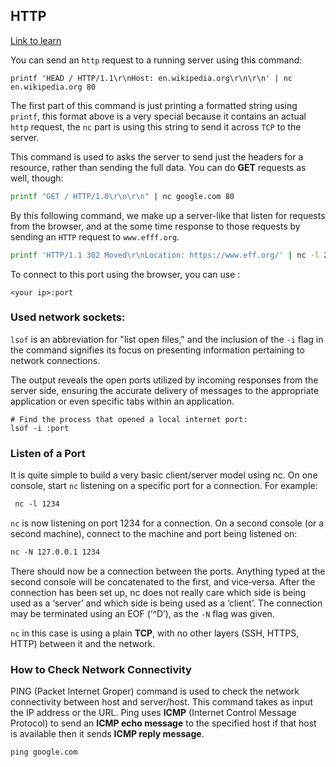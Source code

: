 ## HTTP

[Link to learn](https://learn.udacity.com/courses/ud256/lessons/a361ca1c-aa14-4d98-8f15-1d0f50c1afb1/concepts/88a49899-7095-447a-9079-93fd51432997)

You can send an `http` request to a running server using this command:

```shell
printf 'HEAD / HTTP/1.1\r\nHost: en.wikipedia.org\r\n\r\n' | nc en.wikipedia.org 80
```

The first part of this command is just printing a formatted string using `printf`, this format above is a very special because it contains an actual `http` request, the `nc` part is using this string to send it across `TCP` to the server. 

This command is used to asks the server to send just the headers for a resource, rather than sending the full data. You can do **GET** requests as well, though:

```sh
printf "GET / HTTP/1.0\r\n\r\n" | nc google.com 80
```

By this following command, we make up a server-like that listen for requests from the browser, and at the some time response to those requests by sending an `HTTP` request to `www.efff.org`.

```sh
printf 'HTTP/1.1 302 Moved\r\nLocation: https://www.eff.org/' | nc -l 2345
```

To connect to this port using the browser, you can use :

`<your ip>:port`
	
### Used network sockets:

`lsof` is an abbreviation for "list open files," and the inclusion of the `-i` flag in the command signifies its focus on presenting information pertaining to network connections. 

The output reveals the open ports utilized by incoming responses from the server side, ensuring the accurate delivery of messages to the appropriate application or even specific tabs within an application.

```shell
# Find the process that opened a local internet port:
lsof -i :port
```


### Listen of a Port

It  is quite simple to build a very basic client/server model using nc.
On one console, start `nc` listening on a specific port for a connection.
For example:

```sh
 nc ‐l 1234
```

`nc` is now listening on port 1234 for a connection.  On a second console
(or a second machine), connect to the machine and port  being  listened
on:

```sh
nc ‐N 127.0.0.1 1234
```

There  should now be a connection between the ports.  Anything typed at
the second console will be concatenated to the first,  and  vice‐versa.
After  the  connection  has  been set up, nc does not really care which
side is being used as a ‘server’ and which side  is  being  used  as  a
‘client’.  The connection may be terminated using an EOF (‘^D’), as the
`-N` flag was given.

`nc` in this case is using a plain **TCP**, with no other layers (SSH, HTTPS, HTTP) between it and the network.

### How to Check Network Connectivity

PING (Packet Internet Groper) command is used to check the network connectivity between host and server/host. This command takes as input the IP address or the URL.
Ping uses **ICMP** (Internet Control Message Protocol) to send an **ICMP echo message** to the specified host if that host is available then it sends **ICMP reply message**.

```shell
ping google.com
```


